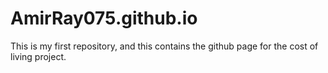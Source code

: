 # AmirRay075.github.io
This is my first repository, and this contains the github page for the cost of living project.
